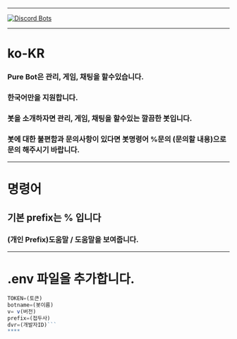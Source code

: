 ****

[![Discord Bots](https://top.gg/api/widget/677381291666178058.svg)](https://top.gg/bot/677381291666178058)

****
# ko-KR
### Pure Bot은 관리, 게임, 채팅을 할수있습니다.
### 한국어만을 지원합니다.
### 봇을 소개하자면 관리, 게임, 채팅을 할수있는 깔끔한 봇입니다.
### 봇에 대한 불편함과 문의사항이 있다면 봇명령어 %문의 (문의할 내용)으로 문의 해주시기 바랍니다.
****
# 명령어
## 기본 prefix는 % 입니다
### (개인 Prefix)도움말 / 도움말을 보여줍니다.
****
# .env 파일을 추가합니다.
```js
TOKEN=(토큰)
botname=(봇이름)
v= v(버전)
prefix=(접두사)
dvr=(개발자ID)```
****
